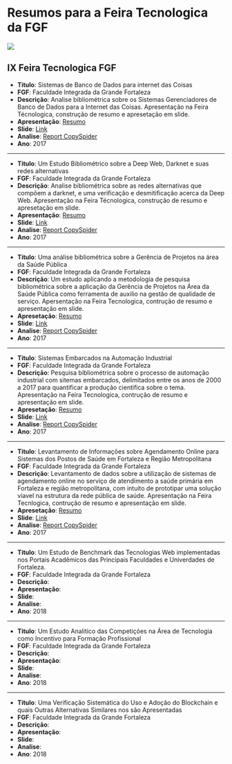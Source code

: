 # Resumos para a Feira Tecnologica da FGF

![](http://www.fgf.edu.br/wp-content/themes/fgf-28-05-2013_RESPONSIVO/images/fgf-faculdade-integrada-da-grande-fortaleza.png) 

## IX Feira Tecnologica FGF

- **Titulo**: Sistemas de Banco de Dados para internet das Coisas
- **FGF**: Faculdade Integrada da Grande Fortaleza
- **Descrição**: Analise bibliométrica sobre os Sistemas Gerenciadores de Banco de Dados para a Internet das Coisas. Apresentação na Feira Técnologica, construção de resumo e apresetação em slide.
- **Apresentação**: [Resumo](https://github.com/marcialwushuxxx/Resumos/blob/master/Banco%20de%20Dados%20I/Resumo_FGF-Banco-de-Dados.pdf)
- **Slide**: [Link](https://github.com/marcialwushuxxx/Resumos/blob/master/Banco%20de%20Dados%20I/SLIDE-%20BANDO_DE_DADOS.pdf) 
- **Analise**: [Report CopySpider](http://resume-fgf.surge.sh/)
- **Ano**: 2017
---


- **Titulo**: Um Estudo Bibliométrico sobre a Deep Web, Darknet e suas redes alternativas
- **FGF**: Faculdade Integrada da Grande Fortaleza
- **Descrição**: Analise bibliométrica sobre as redes alternativas que compõem a darknet, e uma verificação e desmitificação acerca da Deep Web. Apresentação na Feira Técnologica, construção de resumo e apresetação em slide.
- **Apresentação**: [Resumo](http://seguranca-da-informacao.surge.sh/)
- **Slide**: [Link](https://github.com/marcialwushuxxx/Resumos/blob/master/Seguran%C3%A7a%20de%20Redes/SLIDE-SERGURAN%C3%87A_EM_REDE.pdf)
- **Analise**: [Report CopySpider](https://resumereport.neocities.org/)
- **Ano**: 2017
---

- **Titulo**: Uma análise bibliométrica sobre a Gerência de Projetos na área da Saúde Pública
- **FGF**: Faculdade Integrada da Grande Fortaleza
- **Descrição**: Um estudo aplicando a metodologia de pesquisa bibliométrica sobre a aplicação da Gerência de Projetos na Área da Saúde Pública como ferramenta de auxilio na gestão de qualidade de serviço. Apersentação na Feira Tecnologica, contrução de resumo e apresentação em slide.
- **Apresetação**: [Resumo]()
- **Slide**: [Link]()
- **Analise**: [Report CopySpider]()
- **Ano**: 2017
---

- **Titulo**: Sistemas Embarcados na Automação Industrial
- **FGF**: Faculdade Integrada da Grande Fortaleza
- **Descrição**: Pesquisa bibliométrica sobre o processo de automação industrial com sitemas embarcados, delimitados entre os anos de 2000 a 2017 para quantificar a produção cientifica sobre o tema. Apresentação na Feira Tecnologica, contrução de resumo e apresentação em slide.
- **Apresetação**: [Resumo]()
- **Slide**: [Link]()
- **Analise**: [Report CopySpider]()
- **Ano**: 2017

---

- **Titulo**: Levantamento de Informações sobre Agendamento Online para Sistemas dos Postos de Saúde em Fortaleza e Região Metropolitana
- **FGF**: Faculdade Integrada da Grande Fortaleza
- **Descrição**: Levantamento de dados sobre a utilização de sistemas de agendamento online no serviço de atendimento a saúde primária em Fortaleza e região metropolitana, com intuito de prototipar uma solução viavel na estrutura da rede pública de saúde. Apresentação na Feira Tecnlogica, contrução de resumo e apresentação em slide.
- **Apresetação**: [Resumo]()
- **Slide**: [Link]()
- **Analise**: [Report CopySpider]()
- **Ano**: 2017

---

- **Titulo**: Um Estudo de Benchmark das Tecnologias Web implementadas nos Portais Acadêmicos das Principais Faculdades e Univerdades de Fortaleza.
- **FGF**: Faculdade Integrada da Grande Fortaleza
- **Descrição**:
- **Apresentação**:
- **Slide**:
- **Analise**:
- **Ano**: 2018

---

- **Titulo**: Um Estudo Analitico das Competições na Área de Tecnologia como Incentivo para Formação Profissional
- **FGF**: Faculdade Integrada da Grande Fortaleza
- **Descrição**:
- **Apresentação**:
- **Slide**:
- **Analise**:
- **Ano**: 2018

---

- **Titulo**: Uma Verificação Sistemática do Uso e Adoção do Blockchain e quais Outras Alternativas Similares nos são Apresentadas 
- **FGF**: Faculdade Integrada da Grande Fortaleza
- **Descrição**:
- **Apresentação**:
- **Slide**:
- **Analise**:
- **Ano**: 2018
